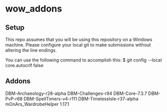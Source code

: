 # wow_addons

## Setup
This repo assumes that you will be using this repository on a Windows machine.  Please configure your local git to make submissions without altering the line endings.

You can use the following command to accomplish this:
$ git config --local core.autocrlf false

## Addons
DBM-Archaeology-r28-alpha
DBM-Challenges-r94
DBM-Core-7.3.7
DBM-PvP-r68
DBM-SpellTimers-v4-r111
DBM-TimelessIsle-r37-alpha
mOnArs_WardrobeHelper 1.17.1
